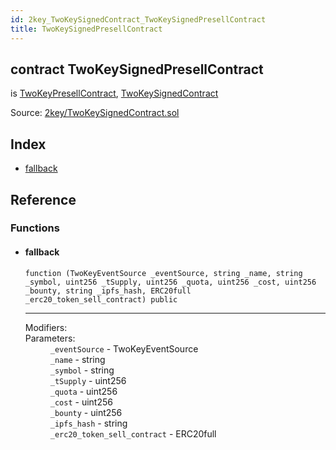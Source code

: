 ```yaml
---
id: 2key_TwoKeySignedContract_TwoKeySignedPresellContract
title: TwoKeySignedPresellContract
---
```


<div class="contract-doc"><div class="contract"><h2 class="contract-header"><span class="contract-kind">contract</span> TwoKeySignedPresellContract</h2><p class="base-contracts"><span>is</span> <a href="2key_TwoKeyContract_TwoKeyPresellContract.html">TwoKeyPresellContract</a><span>, </span><a href="2key_TwoKeySignedContract.html">TwoKeySignedContract</a></p><div class="source">Source: <a href="git+https://github.com/2keynet/web3-alpha/blob/v0.0.1/contracts/2key/TwoKeySignedContract.sol" target="_blank">2key/TwoKeySignedContract.sol</a></div></div><div class="index"><h2>Index</h2><ul><li><a href="2key_TwoKeySignedContract_TwoKeySignedPresellContract.html#">fallback</a></li></ul></div><div class="reference"><h2>Reference</h2><div class="functions"><h3>Functions</h3><ul><li><div class="item function"><span id="fallback" class="anchor-marker"></span><h4 class="name">fallback</h4><div class="body"><code class="signature">function <strong></strong><span>(TwoKeyEventSource _eventSource, string _name, string _symbol, uint256 _tSupply, uint256 _quota, uint256 _cost, uint256 _bounty, string _ipfs_hash, ERC20full _erc20_token_sell_contract) </span><span>public </span></code><hr/><dl><dt><span class="label-modifiers">Modifiers:</span></dt><dd></dd><dt><span class="label-parameters">Parameters:</span></dt><dd><div><code>_eventSource</code> - TwoKeyEventSource</div><div><code>_name</code> - string</div><div><code>_symbol</code> - string</div><div><code>_tSupply</code> - uint256</div><div><code>_quota</code> - uint256</div><div><code>_cost</code> - uint256</div><div><code>_bounty</code> - uint256</div><div><code>_ipfs_hash</code> - string</div><div><code>_erc20_token_sell_contract</code> - ERC20full</div></dd></dl></div></div></li></ul></div></div></div>
